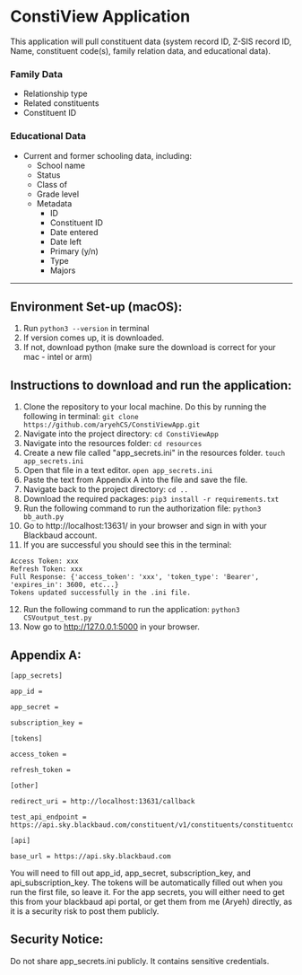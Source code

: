 # ConstiView Application

This application will pull constituent data (system record ID, Z-SIS record ID, Name, constituent code(s), family
relation data, and educational data). 

### Family Data
- Relationship type
- Related constituents
- Constituent ID

### Educational Data
- Current and former schooling data, including:
    - School name
    - Status
    - Class of
    - Grade level
    - Metadata
        - ID
        - Constituent ID
        - Date entered
        - Date left
        - Primary (y/n)
        - Type
        - Majors

---

## Environment Set-up (macOS):
1. Run ```python3 --version``` in terminal
2. If version comes up, it is downloaded.
3. If not, download python (make sure the download is correct for your mac - intel or arm)

## Instructions to download and run the application:
1. Clone the repository to your local machine.
Do this by running the following in terminal:
``` git clone https://github.com/aryehCS/ConstiViewApp.git ```
2. Navigate into the project directory:
``` cd ConstiViewApp ```
3. Navigate into the resources folder:
``` cd resources ```
4. Create a new file called "app_secrets.ini" in the resources folder.
``` touch app_secrets.ini ```
5. Open that file in a text editor.
``` open app_secrets.ini ```
6. Paste the text from Appendix A into the file and save the file.
7. Navigate back to the project directory:
``` cd .. ```
8. Download the required packages:
``` pip3 install -r requirements.txt ```
9. Run the following command to run the authorization file:
``` python3 bb_auth.py ```
10. Go to http://localhost:13631/ in your browser and sign in with your Blackbaud account.
11. If you are successful you should see this in the terminal:
```
Access Token: xxx
Refresh Token: xxx
Full Response: {'access_token': 'xxx', 'token_type': 'Bearer', 'expires_in': 3600, etc...}
Tokens updated successfully in the .ini file.
```
12. Run the following command to run the application:
``` python3 CSVoutput_test.py ```
13. Now go to http://127.0.0.1:5000 in your browser.

## Appendix A:
```
[app_secrets]

app_id = 

app_secret =

subscription_key = 

[tokens]

access_token = 

refresh_token = 

[other]

redirect_uri = http://localhost:13631/callback

test_api_endpoint = https://api.sky.blackbaud.com/constituent/v1/constituents/constituentcodes/{constituent_code_id}

[api]

base_url = https://api.sky.blackbaud.com
```
You will need to fill out app_id, app_secret, subscription_key, and api_subscription_key. The tokens will be automatically
filled out when you run the first file, so leave it. For the app secrets, you will either need to get this from your 
blackbaud api portal, or get them from me (Aryeh) directly, as it is a security risk to post them publicly. 


## Security Notice:
Do not share app_secrets.ini publicly. It contains sensitive credentials.